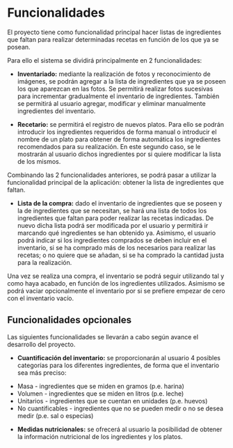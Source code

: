# Funcionalidades
El proyecto tiene como funcionalidad principal hacer listas de ingredientes que faltan para realizar determinadas recetas en función de los que ya se posean. 

Para ello el sistema se dividirá principalmente en 2 funcionalidades: 

- **Inventariado:** mediante la realización de fotos y reconocimiento de imágenes, se podrán agregar a la lista de ingredientes que ya se poseen los que aparezcan en las fotos. Se permitirá realizar fotos sucesivas para incrementar gradualmente el inventario de ingredientes. También se permitirá al usuario agregar, modificar y eliminar manualmente ingredientes del inventario. 

- **Recetario:** se permitirá el registro de nuevos platos. Para ello se podrán introducir los ingredientes requeridos de forma manual o introducir el nombre de un plato para obtener de forma automática los ingredientes recomendados para su realización. En este segundo caso, se le mostrarán al usuario dichos ingredientes por si quiere modificar la lista de los mismos. 

Combinando las 2 funcionalidades anteriores, se podrá pasar a utilizar la funcionalidad principal de la aplicación: obtener la lista de ingredientes que faltan. 

- **Lista de la compra:** dado el inventario de ingredientes que se poseen y la de ingredientes que se necesitan, se hará una lista de todos los ingredientes que faltan para poder realizar las recetas indicadas. De nuevo dicha lista podrá ser modificada por el usuario y permitirá ir marcando qué ingredientes se han obtenido ya. Asimismo, el usuario podrá indicar si los ingredientes comprados se deben incluir en el inventario, si se ha comprado más de los necesarios para realizar las recetas; o no quiere que se añadan, si se ha comprado la cantidad justa para la realización. 

Una vez se realiza una compra, el inventario se podrá seguir utilizando tal y como haya acabado, en función de los ingredientes utilizados. Asimismo se podrá vaciar opcionalmente el inventario por si se prefiere empezar de cero con el inventario vacío. 

## Funcionalidades opcionales
Las siguientes funcionalidades se llevarán a cabo según avance el desarrollo del proyecto. 

- **Cuantificación del inventario:** se proporcionarán al usuario 4 posibles categorías para los diferentes ingredientes, de forma que el inventario sea más preciso: 
* Masa - ingredientes que se miden en gramos (p.e. harina) 
* Volumen - ingredientes que se miden en litros (p.e. leche) 
* Unitarios - ingredientes que se cuentan en unidades (p.e. huevos) 
* No cuantificables - ingredientes que no se pueden medir o no se desea medir (p.e. sal o especias) 

- **Medidas nutricionales:** se ofrecerá al usuario la posibilidad de obtener la información nutricional de los ingredientes y los platos. 
